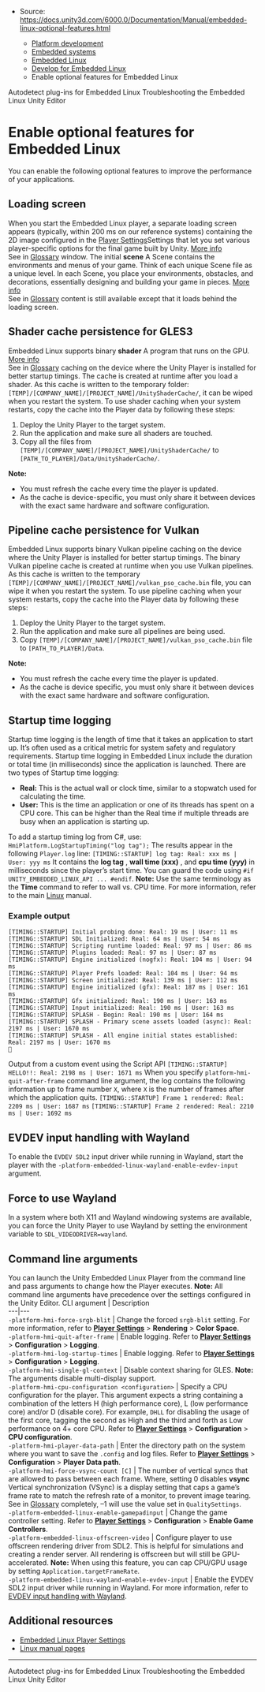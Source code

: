 * Source: https://docs.unity3d.com/6000.0/Documentation/Manual/embedded-linux-optional-features.html

  * [Platform development ](https://docs.unity3d.com/6000.0/Documentation/Manual/PlatformSpecific.html)
  * [Embedded systems](https://docs.unity3d.com/6000.0/Documentation/Manual/embedded-systems.html)
  * [Embedded Linux](https://docs.unity3d.com/6000.0/Documentation/Manual/embedded-linux.html)
  * [Develop for Embedded Linux](https://docs.unity3d.com/6000.0/Documentation/Manual/embedded-linux-develop.html)
  * Enable optional features for Embedded Linux


[](https://docs.unity3d.com/6000.0/Documentation/Manual/embedded-linux-autodetect-plugins.html)
Autodetect plug-ins for Embedded Linux
[](https://docs.unity3d.com/6000.0/Documentation/Manual/embedded-linux-troubleshooting.html)
Troubleshooting the Embedded Linux Unity Editor
# Enable optional features for Embedded Linux
You can enable the following optional features to improve the performance of your applications.
## Loading screen
When you start the Embedded Linux player, a separate loading screen appears (typically, within 200 ms on our reference systems) containing the 2D image configured in the [Player Settings](https://docs.unity3d.com/6000.0/Documentation/Manual/embedded-linux-player-settings.html)Settings that let you set various player-specific options for the final game built by Unity. [More info](https://docs.unity3d.com/6000.0/Documentation/Manual/class-PlayerSettings.html)  
See in [Glossary](https://docs.unity3d.com/6000.0/Documentation/Manual/Glossary.html#PlayerSettings) window. The initial **scene** A Scene contains the environments and menus of your game. Think of each unique Scene file as a unique level. In each Scene, you place your environments, obstacles, and decorations, essentially designing and building your game in pieces. [More info](https://docs.unity3d.com/6000.0/Documentation/Manual/CreatingScenes.html)  
See in [Glossary](https://docs.unity3d.com/6000.0/Documentation/Manual/Glossary.html#Scene) content is still available except that it loads behind the loading screen.
## Shader cache persistence for GLES3
Embedded Linux supports binary **shader** A program that runs on the GPU. [More info](https://docs.unity3d.com/6000.0/Documentation/Manual/Shaders.html)  
See in [Glossary](https://docs.unity3d.com/6000.0/Documentation/Manual/Glossary.html#Shader) caching on the device where the Unity Player is installed for better startup timings. The cache is created at runtime after you load a shader. As this cache is written to the temporary folder:`[TEMP]/[COMPANY_NAME]/[PROJECT_NAME]/UnityShaderCache/`, it can be wiped when you restart the system.
To use shader caching when your system restarts, copy the cache into the Player data by following these steps:
  1. Deploy the Unity Player to the target system.
  2. Run the application and make sure all shaders are touched.
  3. Copy all the files from `[TEMP]/[COMPANY_NAME]/[PROJECT_NAME]/UnityShaderCache/` to `[PATH_TO_PLAYER]/Data/UnityShaderCache/`.


**Note:**
  * You must refresh the cache every time the player is updated.
  * As the cache is device-specific, you must only share it between devices with the exact same hardware and software configuration.


## Pipeline cache persistence for Vulkan
Embedded Linux supports binary Vulkan pipeline caching on the device where the Unity Player is installed for better startup timings. The binary Vulkan pipeline cache is created at runtime when you use Vulkan pipelines. As this cache is written to the temporary `[TEMP]/[COMPANY_NAME]/[PROJECT_NAME]/vulkan_pso_cache.bin` file, you can wipe it when you restart the system.
To use pipeline caching when your system restarts, copy the cache into the Player data by following these steps:
  1. Deploy the Unity Player to the target system.
  2. Run the application and make sure all pipelines are being used.
  3. Copy `[TEMP]/[COMPANY_NAME]/[PROJECT_NAME]/vulkan_pso_cache.bin` file to `[PATH_TO_PLAYER]/Data`.


**Note:**
  * You must refresh the cache every time the player is updated.
  * As the cache is device specific, you must only share it between devices with the exact same hardware and software configuration.


## Startup time logging
Startup time logging is the length of time that it takes an application to start up. It’s often used as a critical metric for system safety and regulatory requirements.
Startup time logging in Embedded Linux include the duration or total time (in milliseconds) since the application is launched. There are two types of Startup time logging:
  * **Real:** This is the actual wall or clock time, similar to a stopwatch used for calculating the time.
  * **User:** This is the time an application or one of its threads has spent on a CPU core. This can be higher than the Real time if multiple threads are busy when an application is starting up.


To add a startup timing log from C#, use:
`HmiPlatform.LogStartupTiming("log tag");`
The results appear in the following `Player.log` line:
`[TIMING::STARTUP] log tag: Real: xxx ms | User: yyy ms`
It contains the **log tag** , **wall time (xxx)** , and **cpu time (yyy)** in milliseconds since the player’s start time.
You can guard the code using `#if UNITY_EMBEDDED_LINUX_API ... #endif`.
**Note:** Use the same terminology as the **Time** command to refer to wall vs. CPU time. For more information, refer to the main [Linux](https://man7.org/linux/man-pages/man7/time.7.html) manual.
### Example output
```
[TIMING::STARTUP] Initial probing done: Real: 19 ms | User: 11 ms
[TIMING::STARTUP] SDL Initialized: Real: 64 ms | User: 54 ms
[TIMING::STARTUP] Scripting runtime loaded: Real: 97 ms | User: 86 ms
[TIMING::STARTUP] Plugins loaded: Real: 97 ms | User: 87 ms
[TIMING::STARTUP] Engine initialized (nogfx): Real: 104 ms | User: 94 ms
[TIMING::STARTUP] Player Prefs loaded: Real: 104 ms | User: 94 ms
[TIMING::STARTUP] Screen initialized: Real: 139 ms | User: 112 ms
[TIMING::STARTUP] Engine initialized (gfx): Real: 187 ms | User: 161 ms
[TIMING::STARTUP] Gfx initialized: Real: 190 ms | User: 163 ms
[TIMING::STARTUP] Input initialized: Real: 190 ms | User: 163 ms
[TIMING::STARTUP] SPLASH - Begin: Real: 190 ms | User: 164 ms
[TIMING::STARTUP] SPLASH - Primary scene assets loaded (async): Real: 2197 ms | User: 1670 ms
[TIMING::STARTUP] SPLASH - All engine initial states established: Real: 2197 ms | User: 1670 ms

```

Output from a custom event using the Script API
`[TIMING::STARTUP] HELLO!!: Real: 2198 ms | User: 1671 ms`
When you specify `platform-hmi-quit-after-frame` command line argument, the log contains the following information up to frame number `X`, where `X` is the number of frames after which the application quits.
`[TIMING::STARTUP] Frame 1 rendered: Real: 2209 ms | User: 1687 ms`
`[TIMING::STARTUP] Frame 2 rendered: Real: 2210 ms | User: 1692 ms`
## EVDEV input handling with Wayland
To enable the `EVDEV SDL2` input driver while running in Wayland, start the player with the `-platform-embedded-linux-wayland-enable-evdev-input` argument. 
## Force to use Wayland
In a system where both X11 and Wayland windowing systems are available, you can force the Unity Player to use Wayland by setting the environment variable to `SDL_VIDEODRIVER=wayland`.
## Command line arguments
You can launch the Unity Embedded Linux Player from the command line and pass arguments to change how the Player executes.
**Note:** All command line arguments have precedence over the settings configured in the Unity Editor.
CLI argument | Description  
---|---  
`-platform-hmi-force-srgb-blit` | Change the forced `srgb-blit` setting. For more information, refer to [**Player Settings**](https://docs.unity3d.com/6000.0/Documentation/Manual/embedded-linux-player-settings.html) > **Rendering** > **Color Space**.  
`-platform-hmi-quit-after-frame` | Enable logging. Refer to [**Player Settings**](https://docs.unity3d.com/6000.0/Documentation/Manual/embedded-linux-player-settings.html) > **Configuration** > **Logging**.  
`-platform-hmi-log-startup-times` | Enable logging. Refer to [**Player Settings**](https://docs.unity3d.com/6000.0/Documentation/Manual/embedded-linux-player-settings.html) > **Configuration** > **Logging**.  
`-platform-hmi-single-gl-context` | Disable context sharing for GLES. **Note:** The arguments disable multi-display support.  
`-platform-hmi-cpu-configuration <configuration>` | Specify a CPU configuration for the player. This argument expects a string containing a combination of the letters H (high performance core), L (low performance core) and/or D (disable core). For example, `DHLL` for disabling the usage of the first core, tagging the second as High and the third and forth as Low performance on 4+ core CPU. Refer to [**Player Settings**](https://docs.unity3d.com/6000.0/Documentation/Manual/embedded-linux-player-settings.html) > **Configuration** > **CPU configuration**.  
`-platform-hmi-player-data-path` | Enter the directory path on the system where you want to save the `.config` and log files. Refer to [**Player Settings**](https://docs.unity3d.com/6000.0/Documentation/Manual/embedded-linux-player-settings.html) > **Configuration** > **Player Data path**.  
`-platform-hmi-force-vsync-count [C]` | The number of vertical syncs that are allowed to pass between each frame. Where, setting 0 disables **vsync** Vertical synchronization (VSync) is a display setting that caps a game’s frame rate to match the refresh rate of a monitor, to prevent image tearing.  
See in [Glossary](https://docs.unity3d.com/6000.0/Documentation/Manual/Glossary.html#VSync) completely, –1 will use the value set in `QualitySettings`.  
`-platform-embedded-linux-enable-gamepadinput` | Change the game controller setting. Refer to [**Player Settings**](https://docs.unity3d.com/6000.0/Documentation/Manual/embedded-linux-player-settings.html) > **Configuration** > **Enable Game Controllers**.  
`-platform-embedded-linux-offscreen-video` | Configure player to use offscreen rendering driver from SDL2. This is helpful for simulations and creating a render server. All rendering is offscreen but will still be GPU-accelerated. **Note:** When using this feature, you can cap CPU/GPU usage by setting `Application.targetFrameRate`.  
`-platform-embedded-linux-wayland-enable-evdev-input` | Enable the EVDEV SDL2 input driver while running in Wayland. For more information, refer to [EVDEV input handling with Wayland](https://docs.unity3d.com/6000.0/Documentation/Manual/embedded-linux-optional-features.html#EVDEV).  
## Additional resources
  * [Embedded Linux Player Settings](https://docs.unity3d.com/6000.0/Documentation/Manual/embedded-linux-player-settings.html)
  * [Linux manual pages](https://man7.org/linux/man-pages/man7/time.7.html)


* * *
[](https://docs.unity3d.com/6000.0/Documentation/Manual/embedded-linux-autodetect-plugins.html)
Autodetect plug-ins for Embedded Linux
[](https://docs.unity3d.com/6000.0/Documentation/Manual/embedded-linux-troubleshooting.html)
Troubleshooting the Embedded Linux Unity Editor
